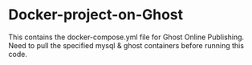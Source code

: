# Docker-project-on-Ghost
This contains the docker-compose.yml file for Ghost Online Publishing. Need to pull the specified mysql &amp; ghost containers before running this code.
